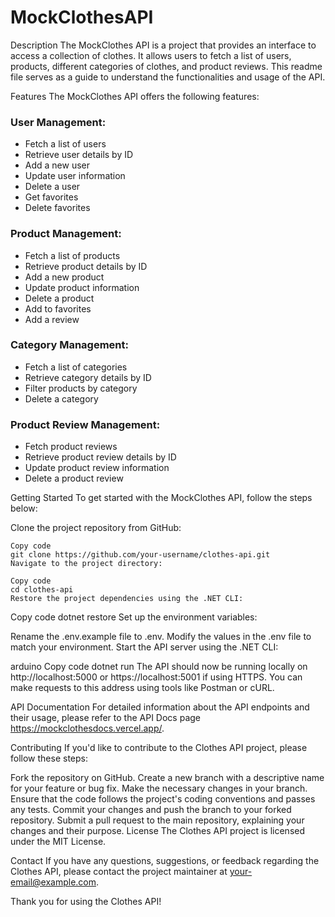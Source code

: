# MockClothesAPI

Description
The MockClothes API is a project that provides an interface to access a collection of clothes. It allows users to fetch a list of users, products, different categories of clothes, and product reviews. This readme file serves as a guide to understand the functionalities and usage of the API.

Features
The MockClothes API offers the following features:

### User Management:

- Fetch a list of users
- Retrieve user details by ID
- Add a new user
- Update user information
- Delete a user
- Get favorites
- Delete favorites

### Product Management:

- Fetch a list of products
- Retrieve product details by ID
- Add a new product
- Update product information
- Delete a product
- Add to favorites
- Add a review

### Category Management:

- Fetch a list of categories
- Retrieve category details by ID
- Filter products by category
- Delete a category

### Product Review Management:

- Fetch product reviews
- Retrieve product review details by ID
- Update product review information
- Delete a product review

Getting Started
To get started with the MockClothes API, follow the steps below:

Clone the project repository from GitHub:

```
Copy code
git clone https://github.com/your-username/clothes-api.git
Navigate to the project directory:

```
```
Copy code
cd clothes-api
Restore the project dependencies using the .NET CLI:
```
Copy code
dotnet restore
Set up the environment variables:

Rename the .env.example file to .env.
Modify the values in the .env file to match your environment.
Start the API server using the .NET CLI:

arduino
Copy code
dotnet run
The API should now be running locally on http://localhost:5000 or https://localhost:5001 if using HTTPS. You can make requests to this address using tools like Postman or cURL.

API Documentation
For detailed information about the API endpoints and their usage, please refer to the API Docs page https://mockclothesdocs.vercel.app/.

Contributing
If you'd like to contribute to the Clothes API project, please follow these steps:

Fork the repository on GitHub.
Create a new branch with a descriptive name for your feature or bug fix.
Make the necessary changes in your branch.
Ensure that the code follows the project's coding conventions and passes any tests.
Commit your changes and push the branch to your forked repository.
Submit a pull request to the main repository, explaining your changes and their purpose.
License
The Clothes API project is licensed under the MIT License.

Contact
If you have any questions, suggestions, or feedback regarding the Clothes API, please contact the project maintainer at your-email@example.com.

Thank you for using the Clothes API!
